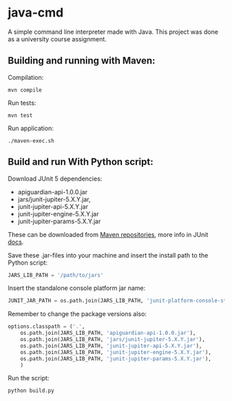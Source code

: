# java-cmd

A simple command line interpreter made with Java. This project was done as a university course assignment.


## Building and running with Maven:

Compilation:

    mvn compile


Run tests:

    mvn test


Run application:

    ./maven-exec.sh


## Build and run With Python script:

Download JUnit 5 dependencies:

  - apiguardian-api-1.0.0.jar        
  - jars/junit-jupiter-5.X.Y.jar,
  - junit-jupiter-api-5.X.Y.jar
  - junit-jupiter-engine-5.X.Y.jar
  - junit-jupiter-params-5.X.Y.jar

These can be downloaded from [Maven repositories](https://search.maven.org/), more info in
JUnit [docs](https://junit.org/junit5/docs/current/user-guide/#dependency-metadata).

Save these .jar-files into your machine and insert the install path to the Python script:

```python
JARS_LIB_PATH = '/path/to/jars'
```

Insert the standalone console platform jar name:

```python
JUNIT_JAR_PATH = os.path.join(JARS_LIB_PATH, 'junit-platform-console-standalone-X.Y.Zjar')
```

Remember to change the package versions also:

```python
options.classpath = ('.',
    os.path.join(JARS_LIB_PATH, 'apiguardian-api-1.0.0.jar'),        
    os.path.join(JARS_LIB_PATH, 'jars/junit-jupiter-5.X.Y.jar'),
    os.path.join(JARS_LIB_PATH, 'junit-jupiter-api-5.X.Y.jar'),
    os.path.join(JARS_LIB_PATH, 'junit-jupiter-engine-5.X.Y.jar'),
    os.path.join(JARS_LIB_PATH, 'junit-jupiter-params-5.X.Y.jar'),
    )
```

Run the script:

    python build.py
